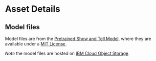 # Asset Details

## Model files

Model files are from the [Pretrained Show and Tell Model](https://github.com/KranthiGV/Pretrained-Show-and-Tell-model), where they are available under a [MIT License](https://opensource.org/licenses/MIT).

_Note_ the model files are hosted on [IBM Cloud Object Storage](http://max-assets.s3.us.cloud-object-storage.appdomain.cloud/image-caption-generator/1.0/assets.tar.gz).